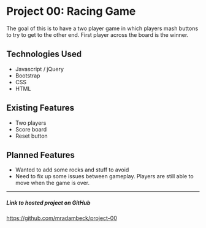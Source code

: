# Project 00: Racing Game

The goal of this is to have a two player game in which players mash buttons to try to get to the other end.  First player across the board is the winner.

## Technologies Used

- Javascript / jQuery
- Bootstrap
- CSS
- HTML

## Existing Features

- Two players
- Score board
- Reset button

## Planned Features

- Wanted to add some rocks and stuff to avoid
- Need to fix up some issues between gameplay. Players are still able to move when the game is over.

---

##### Link to hosted project on GitHub
https://github.com/mradambeck/project-00
